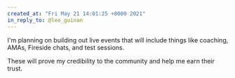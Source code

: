 ```yaml
---
created_at: "Fri May 21 14:01:25 +0000 2021"
in_reply_to: @leo_guinan
---
```


I'm planning on building out live events that will include things like coaching, AMAs, Fireside chats, and test sessions. 

These will prove my credibility to the community and help me earn their trust.